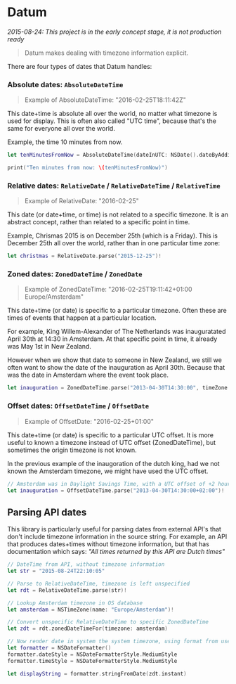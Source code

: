 Datum
=====

_2015-08-24: This project is in the early concept stage, it is not production ready_

> Datum makes dealing with timezone information explicit.

There are four types of dates that Datum handles:

### Absolute dates: `AbsoluteDateTime`

> Example of AbsoluteDateTime: "2016-02-25T18:11:42Z"

This date+time is absolute all over the world, no matter what timezone is used for display.
This is often also called "UTC time", because that's the same for everyone all over the world.

Example, the time 10 minutes from now.

```swift
let tenMinutesFromNow = AbsoluteDateTime(dateInUTC: NSDate().dateByAddingTimeInterval(NSTimeInterval(10 * 60)))

print("Ten minutes from now: \(tenMinutesFromNow)")
```


### Relative dates: `RelativeDate` / `RelativeDateTime` / `RelativeTime`

> Example of RelativeDate: "2016-02-25"

This date (or date+time, or time) is not related to a specific timezone.
It is an abstract concept, rather than related to a specific point in time.

Example, Chrismas 2015 is on December 25th (which is a Friday).
This is December 25th all over the world, rather than in one particular time zone:

```swift
let christmas = RelativeDate.parse("2015-12-25")!
```


### Zoned dates: `ZonedDateTime` / `ZonedDate`

> Example of ZonedDateTime: "2016-02-25T19:11:42+01:00 Europe/Amsterdam"

This date+time (or date) is specific to a particular timezone.
Often these are times of events that happen at a particular location.

For example, King Willem-Alexander of The Netherlands was inauguratated April 30th at 14:30 in Amsterdam.
At that specific point in time, it already was May 1st in New Zealand.

However when we show that date to someone in New Zealand, we still we often want to show the date of the inauguration as April 30th.
Because that was the date in Amsterdam where the event took place.

```swift
let inauguration = ZonedDateTime.parse("2013-04-30T14:30:00", timeZone: "Europe/Amsterdam")!
```


### Offset dates: `OffsetDateTime` / `OffsetDate`

> Example of OffsetDate: "2016-02-25+01:00"

This date+time (or date) is specific to a particular UTC offset.
It is more useful to known a timezone instead of UTC offset (ZonedDateTime), but sometimes the origin timezone is not known.

In the previous example of the inaugoration of the dutch king, had we not known the Amsterdam timezone, we might have used the UTC offset.

```swift
// Amsterdam was in Daylight Savings Time, with a UTC offset of +2 hours on April 30, 2013
let inauguration = OffsetDateTime.parse("2013-04-30T14:30:00+02:00")!
```


## Parsing API dates

This library is particularly useful for parsing dates from external API's that don't include timezone information in the source string.
For example, an API that produces dates+times without timezone information, but that has documentation which says: _"All times returned by this API are Dutch times"_

```swift
// DateTime from API, without timezone information
let str = "2015-08-24T22:10:05"

// Parse to RelativeDateTime, timezone is left unspecified
let rdt = RelativeDateTime.parse(str)!

// Lookup Amsterdam timezone in OS database
let amsterdam = NSTimeZone(name: "Europe/Amsterdam")!

// Convert unspecific RelativeDateTime to specific ZonedDateTime
let zdt = rdt.zonedDateTimeFor(timezone: amsterdam)

// Now render date in system the system timezone, using format from user preferences
let formatter = NSDateFormatter()
formatter.dateStyle = NSDateFormatterStyle.MediumStyle
formatter.timeStyle = NSDateFormatterStyle.MediumStyle

let displayString = formatter.stringFromDate(zdt.instant)
```

